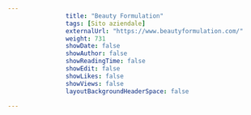 ---
                title: "Beauty Formulation"
                tags: [Sito aziendale]
                externalUrl: "https://www.beautyformulation.com/"
                weight: 731
                showDate: false
                showAuthor: false
                showReadingTime: false
                showEdit: false
                showLikes: false
                showViews: false
                layoutBackgroundHeaderSpace: false
                ---

